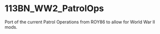 # 113BN_WW2_PatrolOps
Port of the current Patrol Operations from ROY86 to allow for World War II mods. 
